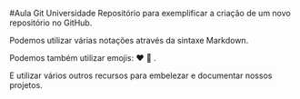 #Aula Git Universidade
Repositório para exemplificar a criação de um novo repositório no GitHub.

Podemos utilizar várias notações através da sintaxe Markdown.

Podemos também utilizar emojis: ❤️ 🚀 .

E utilizar vários outros recursos para embelezar e documentar nossos projetos.
